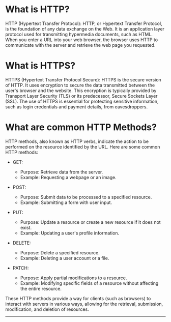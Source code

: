 # What is HTTP?

HTTP (Hypertext Transfer Protocol):
HTTP, or Hypertext Transfer Protocol, is the foundation of any data exchange on the Web. It is an application layer protocol used for transmitting hypermedia documents, such as HTML. When you enter a URL into your web browser, the browser uses HTTP to communicate with the server and retrieve the web page you requested.

# What is HTTPS?

HTTPS (Hypertext Transfer Protocol Secure):
HTTPS is the secure version of HTTP. It uses encryption to secure the data transmitted between the user's browser and the website. This encryption is typically provided by Transport Layer Security (TLS) or its predecessor, Secure Sockets Layer (SSL). The use of HTTPS is essential for protecting sensitive information, such as login credentials and payment details, from eavesdroppers.

# What are common HTTP Methods?

HTTP methods, also known as HTTP verbs, indicate the action to be performed on the resource identified by the URL. Here are some common HTTP methods:

* GET:

    * Purpose: Retrieve data from the server.
    * Example: Requesting a webpage or an image.

* POST:

    * Purpose: Submit data to be processed to a specified resource.
    * Example: Submitting a form with user input.

* PUT:

    * Purpose: Update a resource or create a new resource if it does not exist.
    * Example: Updating a user's profile information.

* DELETE:

    * Purpose: Delete a specified resource.
    * Example: Deleting a user account or a file.

* PATCH:

    * Purpose: Apply partial modifications to a resource.
    * Example: Modifying specific fields of a resource without affecting the entire resource.

These HTTP methods provide a way for clients (such as browsers) to interact with servers in various ways, allowing for the retrieval, submission, modification, and deletion of resources.

---
